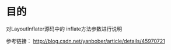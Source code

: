 
# 目的
对LayoutInflater源码中的 inflate方法参数进行说明

参考链接：
http://blog.csdn.net/yanbober/article/details/45970721
